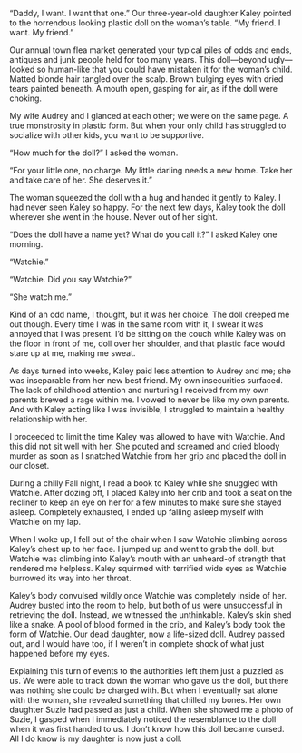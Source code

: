 “Daddy, I want. I want that one.” Our three-year-old daughter Kaley pointed to the horrendous looking plastic doll on the woman’s table. “My friend. I want. My friend.”

Our annual town flea market generated your typical piles of odds and ends, antiques and junk people held for too many years. This doll—beyond ugly—looked so human-like that you could have mistaken it for the woman’s child. Matted blonde hair tangled over the scalp. Brown bulging eyes with dried tears painted beneath. A mouth open, gasping for air, as if the doll were choking.

My wife Audrey and I glanced at each other; we were on the same page. A true monstrosity in plastic form. But when your only child has struggled to socialize with other kids, you want to be supportive. 

“How much for the doll?” I asked the woman.

“For your little one, no charge. My little darling needs a new home. Take her and take care of her. She deserves it.” 

The woman squeezed the doll with a hug and handed it gently to Kaley. I had never seen Kaley so happy. For the next few days, Kaley took the doll wherever she went in the house. Never out of her sight.

“Does the doll have a name yet? What do you call it?” I asked Kaley one morning.

“Watchie.”

“Watchie. Did you say Watchie?” 

“She watch me.”

Kind of an odd name, I thought, but it was her choice. The doll creeped me out though. Every time I was in the same room with it, I swear it was annoyed that I was present. I’d be sitting on the couch while Kaley was on the floor in front of me, doll over her shoulder, and that plastic face would stare up at me, making me sweat.

As days turned into weeks, Kaley paid less attention to Audrey and me; she was inseparable from her new best friend. My own insecurities surfaced. The lack of childhood attention and nurturing I received from my own parents brewed a rage within me. I vowed to never be like my own parents. And with Kaley acting like I was invisible, I struggled to maintain a healthy relationship with her. 

I proceeded to limit the time Kaley was allowed to have with Watchie. And this did not sit well with her. She pouted and screamed and cried bloody murder as soon as I snatched Watchie from her grip and placed the doll in our closet.

During a chilly Fall night, I read a book to Kaley while she snuggled with Watchie. After dozing off, I placed Kaley into her crib and took a seat on the recliner to keep an eye on her for a few minutes to make sure she stayed asleep. Completely exhausted, I ended up falling asleep myself with Watchie on my lap.

When I woke up, I fell out of the chair when I saw Watchie climbing across Kaley’s chest up to her face. I jumped up and went to grab the doll, but Watchie was climbing into Kaley’s mouth with an unheard-of strength that rendered me helpless. Kaley squirmed with terrified wide eyes as Watchie burrowed its way into her throat.

Kaley’s body convulsed wildly once Watchie was completely inside of her. Audrey busted into the room to help, but both of us were unsuccessful in retrieving the doll. Instead, we witnessed the unthinkable. Kaley’s skin shed like a snake. A pool of blood formed in the crib, and Kaley’s body took the form of Watchie. Our dead daughter, now a life-sized doll. Audrey passed out, and I would have too, if I weren’t in complete shock of what just happened before my eyes.

Explaining this turn of events to the authorities left them just a puzzled as us. We were able to track down the woman who gave us the doll, but there was nothing she could be charged with. But when I eventually sat alone with the woman, she revealed something that chilled my bones. Her own daughter Suzie had passed as just a child. When she showed me a photo of Suzie, I gasped when I immediately noticed the resemblance to the doll when it was first handed to us. I don’t know how this doll became cursed. All I do know is my daughter is now just a doll.